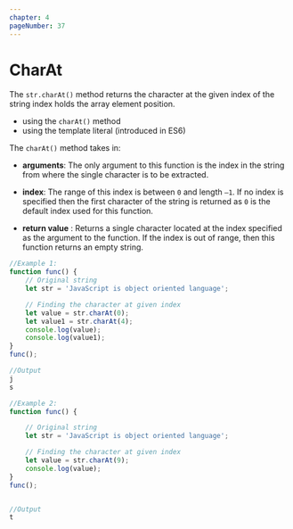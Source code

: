 ```yaml
---
chapter: 4
pageNumber: 37
---
```

# CharAt

The `str.charAt()` method returns the character at the given index of the string index holds the array element position.
* using the `charAt()` method
* using the template literal (introduced in ES6)

The `charAt()` method takes in:

* **arguments**: The only argument to this function is the index in the string from where the single character is to be extracted. 

* **index**: The range of this index is between `0` and length `–1`. If no index is specified then the first character of the string is returned as `0` is the default index used for this function. 

* **return value** : Returns a single character located at the index specified as the argument to the function. If the index is out of range, then this function returns an empty string.

```javascript
//Example 1:
function func() {
	// Original string
	let str = 'JavaScript is object oriented language';

	// Finding the character at given index
	let value = str.charAt(0);
	let value1 = str.charAt(4);
	console.log(value);
	console.log(value1);
}
func();

//Output
j
s

//Example 2: 
function func() {

	// Original string
	let str = 'JavaScript is object oriented language';

	// Finding the character at given index
	let value = str.charAt(9);
	console.log(value);
}
func();


//Output
t
```